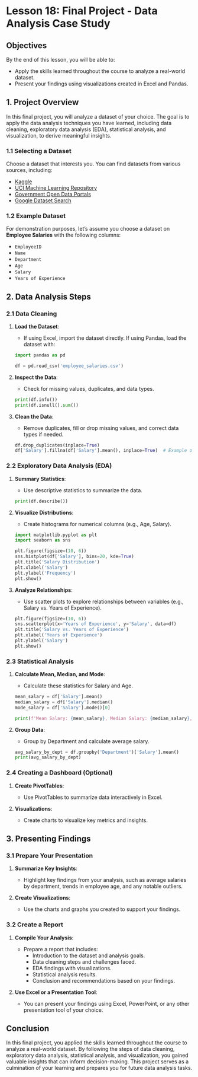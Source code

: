 # Lesson 18: Final Project - Data Analysis Case Study

## Objectives
By the end of this lesson, you will be able to:
- Apply the skills learned throughout the course to analyze a real-world dataset.
- Present your findings using visualizations created in Excel and Pandas.

## 1. Project Overview

In this final project, you will analyze a dataset of your choice. The goal is to apply the data analysis techniques you have learned, including data cleaning, exploratory data analysis (EDA), statistical analysis, and visualization, to derive meaningful insights. 

### 1.1 Selecting a Dataset

Choose a dataset that interests you. You can find datasets from various sources, including:

- [Kaggle](https://www.kaggle.com/datasets)
- [UCI Machine Learning Repository](https://archive.ics.uci.edu/ml/index.php)
- [Government Open Data Portals](https://www.data.gov/)
- [Google Dataset Search](https://datasetsearch.research.google.com/)

### 1.2 Example Dataset

For demonstration purposes, let’s assume you choose a dataset on **Employee Salaries** with the following columns:

- `EmployeeID`
- `Name`
- `Department`
- `Age`
- `Salary`
- `Years of Experience`

## 2. Data Analysis Steps

### 2.1 Data Cleaning

1. **Load the Dataset**:
   - If using Excel, import the dataset directly. If using Pandas, load the dataset with:
   ```python
   import pandas as pd

   df = pd.read_csv('employee_salaries.csv')
   ```

2. **Inspect the Data**:
   - Check for missing values, duplicates, and data types.
   ```python
   print(df.info())
   print(df.isnull().sum())
   ```

3. **Clean the Data**:
   - Remove duplicates, fill or drop missing values, and correct data types if needed.
   ```python
   df.drop_duplicates(inplace=True)
   df['Salary'].fillna(df['Salary'].mean(), inplace=True)  # Example of filling missing values
   ```

### 2.2 Exploratory Data Analysis (EDA)

1. **Summary Statistics**:
   - Use descriptive statistics to summarize the data.
   ```python
   print(df.describe())
   ```

2. **Visualize Distributions**:
   - Create histograms for numerical columns (e.g., Age, Salary).
   ```python
   import matplotlib.pyplot as plt
   import seaborn as sns

   plt.figure(figsize=(10, 6))
   sns.histplot(df['Salary'], bins=20, kde=True)
   plt.title('Salary Distribution')
   plt.xlabel('Salary')
   plt.ylabel('Frequency')
   plt.show()
   ```

3. **Analyze Relationships**:
   - Use scatter plots to explore relationships between variables (e.g., Salary vs. Years of Experience).
   ```python
   plt.figure(figsize=(10, 6))
   sns.scatterplot(x='Years of Experience', y='Salary', data=df)
   plt.title('Salary vs. Years of Experience')
   plt.xlabel('Years of Experience')
   plt.ylabel('Salary')
   plt.show()
   ```

### 2.3 Statistical Analysis

1. **Calculate Mean, Median, and Mode**:
   - Calculate these statistics for Salary and Age.
   ```python
   mean_salary = df['Salary'].mean()
   median_salary = df['Salary'].median()
   mode_salary = df['Salary'].mode()[0]

   print(f'Mean Salary: {mean_salary}, Median Salary: {median_salary}, Mode Salary: {mode_salary}')
   ```

2. **Group Data**:
   - Group by Department and calculate average salary.
   ```python
   avg_salary_by_dept = df.groupby('Department')['Salary'].mean()
   print(avg_salary_by_dept)
   ```

### 2.4 Creating a Dashboard (Optional)

1. **Create PivotTables**:
   - Use PivotTables to summarize data interactively in Excel.

2. **Visualizations**:
   - Create charts to visualize key metrics and insights.

## 3. Presenting Findings

### 3.1 Prepare Your Presentation

1. **Summarize Key Insights**:
   - Highlight key findings from your analysis, such as average salaries by department, trends in employee age, and any notable outliers.

2. **Create Visualizations**:
   - Use the charts and graphs you created to support your findings.

### 3.2 Create a Report

1. **Compile Your Analysis**:
   - Prepare a report that includes:
     - Introduction to the dataset and analysis goals.
     - Data cleaning steps and challenges faced.
     - EDA findings with visualizations.
     - Statistical analysis results.
     - Conclusion and recommendations based on your findings.

2. **Use Excel or a Presentation Tool**:
   - You can present your findings using Excel, PowerPoint, or any other presentation tool of your choice.

## Conclusion

In this final project, you applied the skills learned throughout the course to analyze a real-world dataset. By following the steps of data cleaning, exploratory data analysis, statistical analysis, and visualization, you gained valuable insights that can inform decision-making. This project serves as a culmination of your learning and prepares you for future data analysis tasks.